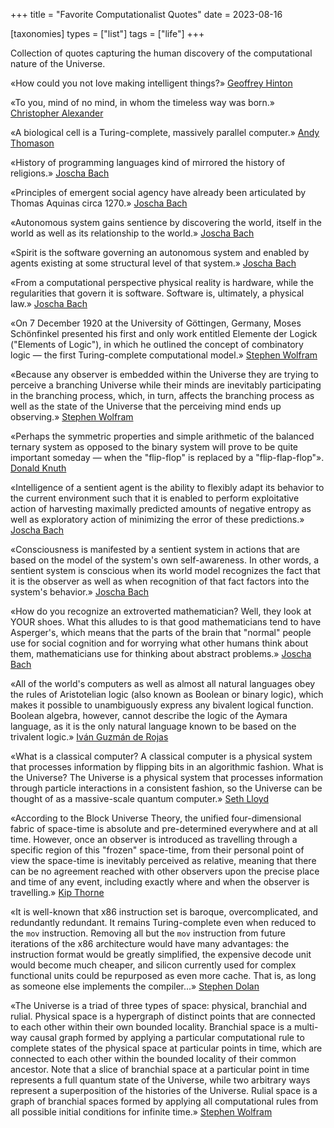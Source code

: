 +++
title = "Favorite Computationalist Quotes"
date = 2023-08-16

[taxonomies]
types = ["list"]
tags = ["life"]
+++

Collection of quotes capturing the human discovery of the computational nature of the Universe.

<!-- more -->

«How could you not love making intelligent things?» [Geoffrey Hinton](https://youtu.be/CC2W3KhaBsM?t=1149)

«To you, mind of no mind, in whom the timeless way was born.» [Christopher Alexander](https://en.wikipedia.org/wiki/The_Timeless_Way_of_Building)

«A biological cell is a Turing-complete, massively parallel computer.» [Andy Thomason](https://www.youtube.com/watch?v=Abbl8a-E-_Q)

«History of programming languages kind of mirrored the history of religions.» [Joscha Bach](https://youtu.be/WRdJCFEqFTU?t=2871)

«Principles of emergent social agency have already been articulated by Thomas Aquinas circa 1270.» [Joscha Bach](https://youtu.be/uc112kET-i0?t=3643)

«Autonomous system gains sentience by discovering the world, itself in the world as well as its relationship to the world.» [Joscha Bach](https://youtu.be/uc112kET-i0?t=146)

«Spirit is the software governing an autonomous system and enabled by agents existing at some structural level of that system.» [Joscha Bach](https://youtu.be/uc112kET-i0?t=122)

«From a computational perspective physical reality is hardware, while the regularities that govern it is software. Software is, ultimately, a physical law.» [Joscha Bach](https://youtu.be/6XELkMF0CUw?t=467)

«On 7 December 1920 at the University of Göttingen, Germany, Moses Schönfinkel presented his first and only work entitled Elemente der Logick ("Elements of Logic"), in which he outlined the concept of combinatory logic — the first Turing-complete computational model.» [Stephen Wolfram](https://writings.stephenwolfram.com/2020/12/where-did-combinators-come-from-hunting-the-story-of-moses-schonfinkel/)

«Because any observer is embedded within the Universe they are trying to perceive a branching Universe while their minds are inevitably participating in the branching process, which, in turn, affects the branching process as well as the state of the Universe that the perceiving mind ends up observing.» [Stephen Wolfram](https://youtu.be/O_5e_WSNedE?t=1099)

«Perhaps the symmetric properties and simple arithmetic of the balanced ternary system as opposed to the binary system will prove to be quite important someday — when the "flip-flop" is replaced by a "flip-flap-flop"». [Donald Knuth](https://en.wikipedia.org/wiki/The_Art_of_Computer_Programming)

«Intelligence of a sentient agent is the ability to flexibly adapt its behavior to the current environment such that it is enabled to perform exploitative action of harvesting maximally predicted amounts of negative entropy as well as exploratory action of minimizing the error of these predictions.» [Joscha Bach](https://youtu.be/uc112kET-i0)

«Consciousness is manifested by a sentient system in actions that are based on the model of the system's own self-awareness. In other words, a sentient system is conscious when its world model recognizes the fact that it is the observer as well as when recognition of that fact factors into the system's behavior.» [Joscha Bach](https://youtu.be/6XELkMF0CUw?t=1041)

«How do you recognize an extroverted mathematician? Well, they look at YOUR shoes. What this alludes to is that good mathematicians tend to have Asperger's, which means that the parts of the brain that "normal" people use for social cognition and for worrying what other humans think about them, mathematicians use for thinking about abstract problems.» [Joscha Bach](https://youtu.be/JcYNhOgQ29I?t=3049)

«All of the world's computers as well as almost all natural languages obey the rules of Aristotelian logic (also known as Boolean or binary logic), which makes it possible to unambiguously express any bivalent logical function. Boolean algebra, however, cannot describe the logic of the Aymara language, as it is the only natural language known to be based on the trivalent logic.» [Iván Guzmán de Rojas](https://aymara.org/biblio/html/igr/igr.html)

«What is a classical computer? A classical computer is a physical system that processes information by flipping bits in an algorithmic fashion. What is the Universe? The Universe is a physical system that processes information through particle interactions in a consistent fashion, so the Universe can be thought of as a massive-scale quantum computer.» [Seth Lloyd](https://youtu.be/a35bKt1nuBo?t=263)

«According to the Block Universe Theory, the unified four-dimensional fabric of space-time is absolute and pre-determined everywhere and at all time. However, once an observer is introduced as travelling through a specific region of this "frozen" space-time, from their personal point of view the space-time is inevitably perceived as relative, meaning that there can be no agreement reached with other observers upon the precise place and time of any event, including exactly where and when the observer is travelling.» [Kip Thorne](https://youtu.be/mvdlN4H4T54?t=490)

«It is well-known that x86 instruction set is baroque, overcomplicated, and redundantly redundant. It remains Turing-complete even when reduced to the `mov` instruction. Removing all but the `mov` instruction from future iterations of the x86 architecture would have many advantages: the instruction format would be greatly simplified, the expensive decode unit would become much cheaper, and silicon currently used for complex functional units could be repurposed as even more cache. That is, as long as someone else implements the compiler...» [Stephen Dolan](https://drwho.virtadpt.net/files/mov.pdf)

«The Universe is a triad of three types of space: physical, branchial and rulial. Physical space is a hypergraph of distinct points that are connected to each other within their own bounded locality. Branchial space is a multi-way causal graph formed by applying a particular computational rule to complete states of the physical space at particular points in time, which are connected to each other within the bounded locality of their common ancestor. Note that a slice of branchial space at a particular point in time represents a full quantum state of the Universe, while two arbitrary ways represent a superposition of the histories of the Universe. Rulial space is a graph of branchial spaces formed by applying all computational rules from all possible initial conditions for infinite time.» [Stephen Wolfram](https://youtu.be/O_5e_WSNedE?t=750)
